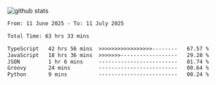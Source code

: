 
![github stats](https://github-readme-stats.vercel.app/api?username=realmahd1&show_icons=true&theme=codeSTACKr&hide_rank=true&count_private=true)

<!--START_SECTION:waka-->

```txt
From: 11 June 2025 - To: 11 July 2025

Total Time: 63 hrs 33 mins

TypeScript   42 hrs 56 mins  >>>>>>>>>>>>>>>>>--------   67.57 %
JavaScript   18 hrs 36 mins  >>>>>>>------------------   29.28 %
JSON         1 hr 6 mins     -------------------------   01.74 %
Groovy       24 mins         -------------------------   00.64 %
Python       9 mins          -------------------------   00.24 %
```

<!--END_SECTION:waka-->
